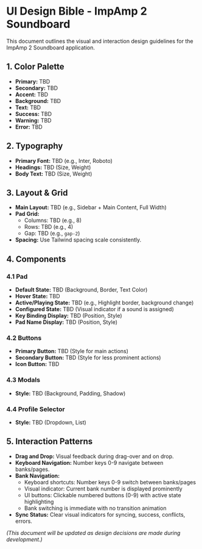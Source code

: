 # UI Design Bible - ImpAmp 2 Soundboard

This document outlines the visual and interaction design guidelines for the ImpAmp 2 Soundboard application.

## 1. Color Palette

*   **Primary:** TBD
*   **Secondary:** TBD
*   **Accent:** TBD
*   **Background:** TBD
*   **Text:** TBD
*   **Success:** TBD
*   **Warning:** TBD
*   **Error:** TBD

## 2. Typography

*   **Primary Font:** TBD (e.g., Inter, Roboto)
*   **Headings:** TBD (Size, Weight)
*   **Body Text:** TBD (Size, Weight)

## 3. Layout & Grid

*   **Main Layout:** TBD (e.g., Sidebar + Main Content, Full Width)
*   **Pad Grid:**
    *   Columns: TBD (e.g., 8)
    *   Rows: TBD (e.g., 4)
    *   Gap: TBD (e.g., `gap-2`)
*   **Spacing:** Use Tailwind spacing scale consistently.

## 4. Components

### 4.1 Pad

*   **Default State:** TBD (Background, Border, Text Color)
*   **Hover State:** TBD
*   **Active/Playing State:** TBD (e.g., Highlight border, background change)
*   **Configured State:** TBD (Visual indicator if a sound is assigned)
*   **Key Binding Display:** TBD (Position, Style)
*   **Pad Name Display:** TBD (Position, Style)

### 4.2 Buttons

*   **Primary Button:** TBD (Style for main actions)
*   **Secondary Button:** TBD (Style for less prominent actions)
*   **Icon Button:** TBD

### 4.3 Modals

*   **Style:** TBD (Background, Padding, Shadow)

### 4.4 Profile Selector

*   **Style:** TBD (Dropdown, List)

## 5. Interaction Patterns

*   **Drag and Drop:** Visual feedback during drag-over and on drop.
*   **Keyboard Navigation:** Number keys 0-9 navigate between banks/pages.
*   **Bank Navigation:** 
    *   Keyboard shortcuts: Number keys 0-9 switch between banks/pages
    *   Visual indicator: Current bank number is displayed prominently
    *   UI buttons: Clickable numbered buttons (0-9) with active state highlighting
    *   Bank switching is immediate with no transition animation
*   **Sync Status:** Clear visual indicators for syncing, success, conflicts, errors.

*(This document will be updated as design decisions are made during development.)*
